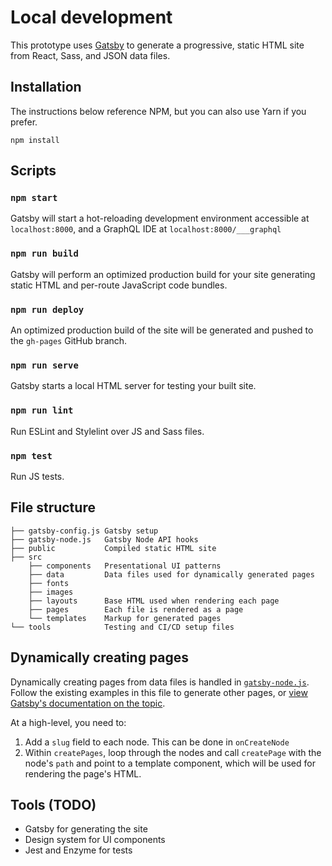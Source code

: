 # Local development

This prototype uses [Gatsby](https://www.gatsbyjs.org) to generate a progressive, static HTML site from React, Sass, and JSON data files.

## Installation

The instructions below reference NPM, but you can also use Yarn if you prefer.

```
npm install
```

## Scripts

### `npm start`

Gatsby will start a hot-reloading development environment accessible at `localhost:8000`, and a GraphQL IDE at `localhost:8000/___graphql`

### `npm run build`

Gatsby will perform an optimized production build for your site generating static HTML and per-route JavaScript code bundles.

### `npm run deploy`

An optimized production build of the site will be generated and pushed to the `gh-pages` GitHub branch.

### `npm run serve`

Gatsby starts a local HTML server for testing your built site.

### `npm run lint`

Run ESLint and Stylelint over JS and Sass files.

### `npm test`

Run JS tests.

## File structure

```
├── gatsby-config.js Gatsby setup
├── gatsby-node.js   Gatsby Node API hooks
├── public           Compiled static HTML site
├── src
    ├── components   Presentational UI patterns
    ├── data         Data files used for dynamically generated pages
    ├── fonts
    ├── images
    ├── layouts      Base HTML used when rendering each page
    ├── pages        Each file is rendered as a page
    └── templates    Markup for generated pages
└── tools            Testing and CI/CD setup files
```

## Dynamically creating pages

Dynamically creating pages from data files is handled in [`gatsby-node.js`](gatsby-node.js). Follow the existing examples in this file to generate other pages, or [view Gatsby's documentation on the topic](https://www.gatsbyjs.org/docs/creating-and-modifying-pages/#creating-pages-in-gatsby-nodejs).

At a high-level, you need to:

1. Add a `slug` field to each node. This can be done in `onCreateNode`
2. Within `createPages`, loop through the nodes and call `createPage` with the node's `path` and point to a template component, which will be used for rendering the page's HTML.

## Tools (TODO)

* Gatsby for generating the site
* Design system for UI components
* Jest and Enzyme for tests
